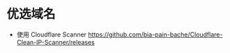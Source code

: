 # 优选域名
* 使用 Cloudflare Scanner
  <https://github.com/bia-pain-bache/Cloudflare-Clean-IP-Scanner/releases>
